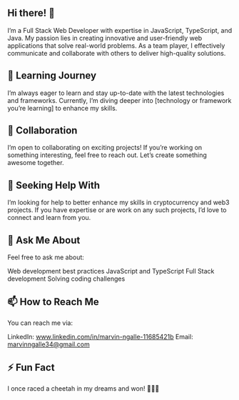 ## Hi there! 👋
I’m a Full Stack Web Developer with expertise in JavaScript, TypeScript, and Java. 
My passion lies in creating innovative and user-friendly web applications that solve real-world problems. 
As a team player, I effectively communicate and collaborate with others to deliver high-quality solutions.
<!--
## 🔭 Currently Working On
I’m currently working on a NodeJs project, where I’m building [brief description of the project]. It involves [mention key features or technologies].
-->
## 🌱 Learning Journey
I’m always eager to learn and stay up-to-date with the latest technologies and frameworks. Currently, I’m diving deeper into [technology or framework you’re learning] to enhance my skills.

## 👯 Collaboration
I’m open to collaborating on exciting projects! If you’re working on something interesting, feel free to reach out. Let’s create something awesome together.

## 🤔 Seeking Help With
I’m looking for help to better enhance my skills in cryptocurrency and web3 projects. If you have expertise or are work on any such projects, I’d love to connect and learn from you.

## 💬 Ask Me About
Feel free to ask me about:

Web development best practices
JavaScript and TypeScript
Full Stack development
Solving coding challenges

## 📫 How to Reach Me
You can reach me via:

LinkedIn: www.linkedin.com/in/marvin-ngalle-11685421b
Email: marvinngalle34@gmail.com
## ⚡ Fun Fact
I once raced a cheetah in my dreams and won! 🏃‍♂️🐆


<!--
**Marvin-N/Marvin-N** is a ✨ _special_ ✨ repository because its `README.md` (this file) appears on your GitHub profile.

Here are some ideas to get you started:

- 🔭 I’m currently working on ...
- 🌱 I’m currently learning ...
- 👯 I’m looking to collaborate on ...
- 🤔 I’m looking for help with ...
- 💬 Ask me about ...
- 📫 How to reach me: ...
- 😄 Pronouns: ...
- ⚡ Fun fact: ...
-->

